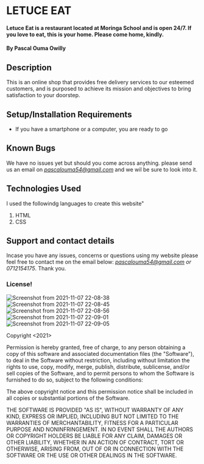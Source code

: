 # LETUCE EAT
#### Letuce Eat is a restaurant located at Moringa School and is open 24/7. If you love to eat, this is your home. Please come home, kindly.
#### By Pascal Ouma Owilly
## Description
This is an online shop that provides free delivery services to our esteemed customers, and is purposed to achieve its mission and objectives to bring satisfaction to your doorstep. 
## Setup/Installation Requirements
* If you have a smartphone or a computer, you are ready to go
## Known Bugs
We have no issues yet but should you come across anything. please send us an email on *pascalouma54@gmail.com* and we wil be sure to look into it.
## Technologies Used
I used the followindg languages to create this website"
1. HTML
2. CSS
## Support and contact details
Incase you have any issues, concerns or questions using my website please feel free to contact me on the email below:
*pascalouma54@gmail.com
or
0712154175*. Thank you.
### License!
![Screenshot from 2021-11-07 22-08-38](https://user-images.githubusercontent.com/93345847/140658488-2d3e9bd8-509e-4854-a959-cfd54c6a2063.png)
![Screenshot from 2021-11-07 22-08-45](https://user-images.githubusercontent.com/93345847/140658490-4f040069-ddfe-42cb-ae0b-0aec6f0c6095.png)
![Screenshot from 2021-11-07 22-08-56](https://user-images.githubusercontent.com/93345847/140658497-0c919c13-1430-4121-ba70-a3e220c516ca.png)
![Screenshot from 2021-11-07 22-09-01](https://user-images.githubusercontent.com/93345847/140658499-3eda910e-534e-4d78-b036-0b48b580f31b.png)
![Screenshot from 2021-11-07 22-09-05](https://user-images.githubusercontent.com/93345847/140658500-f662224e-7895-4c8a-9557-f6e6447f5c4e.png)

Copyright <2021> <The MIT licence>

Permission is hereby granted, free of charge, to any person obtaining a copy of this software and associated documentation files (the "Software"), to deal in the Software without restriction, including without limitation the rights to use, copy, modify, merge, publish, distribute, sublicense, and/or sell copies of the Software, and to permit persons to whom the Software is furnished to do so, subject to the following conditions:

The above copyright notice and this permission notice shall be included in all copies or substantial portions of the Software.

THE SOFTWARE IS PROVIDED "AS IS", WITHOUT WARRANTY OF ANY KIND, EXPRESS OR IMPLIED, INCLUDING BUT NOT LIMITED TO THE WARRANTIES OF MERCHANTABILITY, FITNESS FOR A PARTICULAR PURPOSE AND NONINFRINGEMENT. IN NO EVENT SHALL THE AUTHORS OR COPYRIGHT HOLDERS BE LIABLE FOR ANY CLAIM, DAMAGES OR OTHER LIABILITY, WHETHER IN AN ACTION OF CONTRACT, TORT OR OTHERWISE, ARISING FROM, OUT OF OR IN CONNECTION WITH THE SOFTWARE OR THE USE OR OTHER DEALINGS IN THE SOFTWARE.

